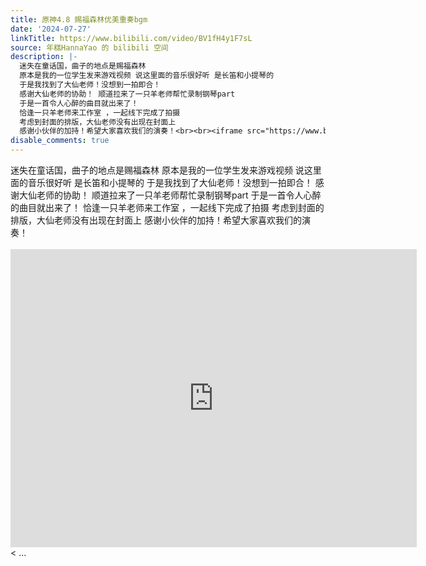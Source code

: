 ```yaml
---
title: 原神4.8 赐福森林优美重奏bgm
date: '2024-07-27'
linkTitle: https://www.bilibili.com/video/BV1fH4y1F7sL
source: 年糕HannaYao 的 bilibili 空间
description: |-
  迷失在童话国，曲子的地点是赐福森林
  原本是我的一位学生发来游戏视频 说这里面的音乐很好听 是长笛和小提琴的
  于是我找到了大仙老师！没想到一拍即合！
  感谢大仙老师的协助！ 顺道拉来了一只羊老师帮忙录制钢琴part
  于是一首令人心醉的曲目就出来了！
  恰逢一只羊老师来工作室 ，一起线下完成了拍摄
  考虑到封面的排版，大仙老师没有出现在封面上
  感谢小伙伴的加持！希望大家喜欢我们的演奏！<br><br><iframe src="https://www.bilibili.com/blackboard/html5mobileplayer.html?aid=1056261352&amp;high_quality=1&amp;autoplay=0" width="650" height="477" scrolling="no" border="0" frameborder="no" framespacing="0" allowfullscreen="true" referrerpolicy="no-referrer"></iframe>< ...
disable_comments: true
---
```

迷失在童话国，曲子的地点是赐福森林
原本是我的一位学生发来游戏视频 说这里面的音乐很好听 是长笛和小提琴的
于是我找到了大仙老师！没想到一拍即合！
感谢大仙老师的协助！ 顺道拉来了一只羊老师帮忙录制钢琴part
于是一首令人心醉的曲目就出来了！
恰逢一只羊老师来工作室 ，一起线下完成了拍摄
考虑到封面的排版，大仙老师没有出现在封面上
感谢小伙伴的加持！希望大家喜欢我们的演奏！<br><br><iframe src="https://www.bilibili.com/blackboard/html5mobileplayer.html?aid=1056261352&amp;high_quality=1&amp;autoplay=0" width="650" height="477" scrolling="no" border="0" frameborder="no" framespacing="0" allowfullscreen="true" referrerpolicy="no-referrer"></iframe>< ...